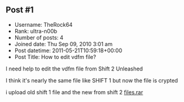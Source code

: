 ## Post #1
- Username: TheRock64
- Rank: ultra-n00b
- Number of posts: 4
- Joined date: Thu Sep 09, 2010 3:01 am
- Post datetime: 2011-05-21T10:59:18+00:00
- Post Title: How to edit vdfm file?

I need help to edit the vdfm file from Shift 2 Unleashed

I think it's nearly the same file like SHIFT 1 but now the file is crypted

i upload old shift 1 file and the new from shift 2
[files.rar](https://xentaxbackup.github.io/file/4251_files.rar)
